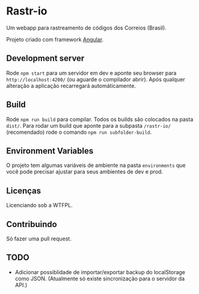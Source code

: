 # Rastr-io

Um webapp para rastreamento de códigos dos Correios (Brasil).
  
Projeto criado com framework [Angular](https://github.com/angular/angular-cli).

## Development server

Rode `npm start` para um servidor em dev e aponte seu browser para `http://localhost:4200/` (ou aguarde o compilador abrir). Após qualquer alteração a aplicação recarregará automáticamente.

## Build

Rode `npm run build` para compilar. Todos os builds são colocados na pasta `dist/`. Para rodar um build que aponte para a subpasta `/rastr-io/` (recomendado) rode o comando `npm run subfolder-build`.

## Environment Variables

O projeto tem algumas variáveis de ambiente na pasta `environments` que você pode precisar ajustar para seus ambientes de dev e prod.

## Licenças

Licenciando sob a WTFPL.

## Contribuindo

Só fazer uma pull request.

## TODO

- Adicionar possiblidade de importar/exportar backup do localStorage como JSON. (Atualmente só existe sincronização para o servidor da API.)
